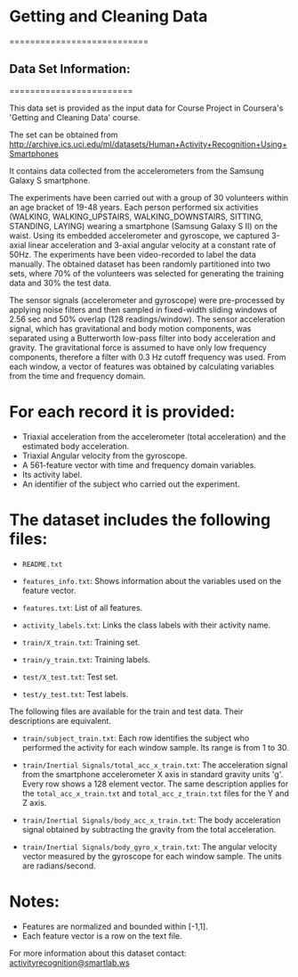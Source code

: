 # Getting and Cleaning Data
===========================

## Data Set Information:
========================

This data set is provided as the input data for Course Project in Coursera's 
'Getting and Cleaning Data' course.

The set can be obtained from http://archive.ics.uci.edu/ml/datasets/Human+Activity+Recognition+Using+Smartphones

It contains data collected from the accelerometers from the Samsung Galaxy S smartphone.

The experiments have been carried out with a group of 30 volunteers within an age 
bracket of 19-48 years. Each person performed six activities 
(WALKING, WALKING_UPSTAIRS, WALKING_DOWNSTAIRS, SITTING, STANDING, LAYING) wearing a 
smartphone (Samsung Galaxy S II) on the waist. Using its embedded accelerometer and 
gyroscope, we captured 3-axial linear acceleration and 3-axial angular velocity at a 
constant rate of 50Hz. The experiments have been video-recorded to label the data manually. 
The obtained dataset has been randomly partitioned into two sets, where 70% of the 
volunteers was selected for generating the training data and 30% the test data. 

The sensor signals (accelerometer and gyroscope) were pre-processed by applying noise
filters and then sampled in fixed-width sliding windows of 2.56 sec and 50% overlap 
(128 readings/window). The sensor acceleration signal, which has gravitational and body 
motion components, was separated using a Butterworth low-pass filter into body 
acceleration and gravity. The gravitational force is assumed to have only low frequency 
components, therefore a filter with 0.3 Hz cutoff frequency was used. From each window, a 
vector of features was obtained by calculating variables from the time and frequency domain. 

For each record it is provided:
======================================

 * Triaxial acceleration from the accelerometer (total acceleration) and the estimated body acceleration.
 * Triaxial Angular velocity from the gyroscope. 
 * A 561-feature vector with time and frequency domain variables. 
 * Its activity label. 
 * An identifier of the subject who carried out the experiment.

The dataset includes the following files:
=========================================

 *  ```README.txt```

 *  ```features_info.txt```: Shows information about the variables used on the feature vector.

 *  ```features.txt```: List of all features.

 *  ```activity_labels.txt```: Links the class labels with their activity name.

 *  ```train/X_train.txt```: Training set.

 *  ```train/y_train.txt```: Training labels.

 *  ```test/X_test.txt```: Test set.

 *  ```test/y_test.txt```: Test labels.

The following files are available for the train and test data. Their descriptions are equivalent. 

 *  ```train/subject_train.txt```: Each row identifies the subject who performed the activity for each window sample. Its range is from 1 to 30. 

 *  ```train/Inertial Signals/total_acc_x_train.txt```: The acceleration signal from the smartphone accelerometer X axis in standard gravity units 'g'. Every row shows a 128 element vector. The same description applies for the ```total_acc_x_train.txt``` and ```total_acc_z_train.txt``` files for the Y and Z axis. 

 * ```train/Inertial Signals/body_acc_x_train.txt```: The body acceleration signal obtained by subtracting the gravity from the total acceleration. 

 * ```train/Inertial Signals/body_gyro_x_train.txt```: The angular velocity vector measured by the gyroscope for each window sample. The units are radians/second. 

Notes: 
======
 * Features are normalized and bounded within [-1,1].
 * Each feature vector is a row on the text file.

For more information about this dataset contact: activityrecognition@smartlab.ws
